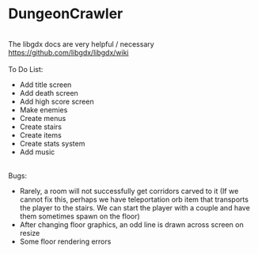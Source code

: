 # DungeonCrawler
<br>The libgdx docs are very helpful / necessary
<br>https://github.com/libgdx/libgdx/wiki
<br>
<br>To Do List:
<ul><li>Add title screen</li>
<li>Add death screen</li>
<li>Add high score screen</li>
<li>Make enemies</li>
<li>Create menus</li>
<li>Create stairs</li>
<li>Create items</li>
<li>Create stats system</li>
<li>Add music</li></ul>
<br>Bugs:
<ul>
<li>Rarely, a room will not successfully get corridors carved to it (If we cannot fix this, perhaps we have teleportation orb item that transports the player to the stairs. We can start the player with a couple and have them sometimes spawn on the floor)</li>
<li>After changing floor graphics, an odd line is drawn across screen on resize</li>
<li>Some floor rendering errors</li></ul>

